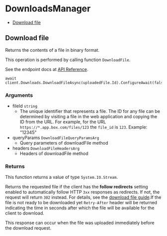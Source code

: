 # DownloadsManager


- [Download file](#download-file)

## Download file

Returns the contents of a file in binary format.

This operation is performed by calling function `DownloadFile`.

See the endpoint docs at
[API Reference](https://developer.box.com/reference/get-files-id-content/).

<!-- sample get_files_id_content -->
```
await client.Downloads.DownloadFileAsync(uploadedFile.Id).ConfigureAwait(false)
```

### Arguments

- fileId `string`
  - The unique identifier that represents a file.  The ID for any file can be determined by visiting a file in the web application and copying the ID from the URL. For example, for the URL `https://*.app.box.com/files/123` the `file_id` is `123`. Example: "12345"
- queryParams `DownloadFileQueryParamsArg`
  - Query parameters of downloadFile method
- headers `DownloadFileHeadersArg`
  - Headers of downloadFile method


### Returns

This function returns a value of type `System.IO.Stream`.

Returns the requested file if the client has the **follow
redirects** setting enabled to automatically
follow HTTP `3xx` responses as redirects. If not, the request
will return `302` instead.
For details, see
the [download file guide](g://downloads/file#download-url).If the file is not ready to be downloaded yet `Retry-After` header will
be returned indicating the time in seconds after which the file will
be available for the client to download.

This response can occur when the file was uploaded immediately before the
download request.


